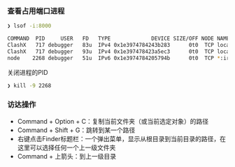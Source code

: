 ### 查看占用端口进程
```bash
❯ lsof -i:8000

COMMAND  PID     USER   FD   TYPE             DEVICE SIZE/OFF NODE NAME
ClashX   717 debugger   83u  IPv4 0x1e3974784243b283      0t0  TCP localhost:49626->localhost:irdmi (ESTABLISHED)
ClashX   717 debugger   93u  IPv4 0x1e397478423a5ec3      0t0  TCP localhost:49529->localhost:irdmi (ESTABLISHED)
node    2268 debugger   51u  IPv6 0x1e3974784205794b      0t0  TCP *:irdmi (LISTEN)
```

关闭进程的PID
```bash
❯ kill -9 2268
```

### 访达操作
-   Command + Option + C：复制当前文件夹（或当前选定对象）的路径
-   Command + Shift + G：跳转到某一个路径
-   右键点击Finder标题栏：一个弹出菜单，显示从根目录到当前目录的路径，在这里可以选择任何一个上一级文件夹
-   Command + 上箭头：到上一级目录

